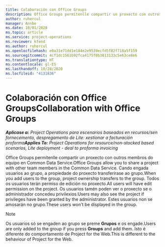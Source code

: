 ```yaml
---
title: Colaboración con Office Groups
description: Office Groups permítenlle compartir un proxecto con outros membros do equipo dentro de Common Data Service.
author: ruhercul
manager: Annbe
ms.date: 10/01/2020
ms.topic: article
ms.service: project-operations
ms.reviewer: kfend
ms.author: ruhercul
ms.openlocfilehash: e0a31e71dd1e184e2e9539ecfd5f82f718a5f159
ms.sourcegitcommit: 4cf1dc1561b92fca4175f0b3813133c5e63ce8e6
ms.translationtype: HT
ms.contentlocale: gl-ES
ms.lasthandoff: 10/28/2020
ms.locfileid: "4131836"
---
```

# <a name="collaboration-with-office-groups"></a><span data-ttu-id="2178d-103">Colaboración con Office Groups</span><span class="sxs-lookup"><span data-stu-id="2178d-103">Collaboration with Office Groups</span></span>

<span data-ttu-id="2178d-104">_**Aplícase a:** Project Operations para escenarios baseados en recursos/sen fornecemento, despregamento de Lite: xestionar a facturación proforma_</span><span class="sxs-lookup"><span data-stu-id="2178d-104">_**Applies To:** Project Operations for resource/non-stocked based scenarios, Lite deployment - deal to proforma invoicing_</span></span>

<span data-ttu-id="2178d-105">Office Groups permítenlle compartir un proxecto con outros membros do equipo en Common Data Service.</span><span class="sxs-lookup"><span data-stu-id="2178d-105">Office Groups allow you to share a project with other team members in the Common Data Service.</span></span> <span data-ttu-id="2178d-106">Cando engada usuarios ao grupo, a propiedade do proxecto transferirase ao grupo.</span><span class="sxs-lookup"><span data-stu-id="2178d-106">When you add users to the group, project ownership transfers to the group.</span></span> <span data-ttu-id="2178d-107">Todos os usuarios terán permiso de edición no proxecto.</span><span class="sxs-lookup"><span data-stu-id="2178d-107">All users will have edit permission on the project.</span></span> <span data-ttu-id="2178d-108">Os usuarios tamén poden ver o proxecto se o administrador concedeu privilexios.</span><span class="sxs-lookup"><span data-stu-id="2178d-108">Users may also see the project if privileges have been granted by the administrator.</span></span> <span data-ttu-id="2178d-109">Estes usuarios non se amosarán no grupo.</span><span class="sxs-lookup"><span data-stu-id="2178d-109">These users won't be displayed in the group.</span></span>

> [!NOTE] 
> <span data-ttu-id="2178d-110">Os usuarios só se engaden ao grupo se preme **Grupos** e os engade.</span><span class="sxs-lookup"><span data-stu-id="2178d-110">Users are only added to the group if you press **Groups** and add them.</span></span> <span data-ttu-id="2178d-111">Isto é diferente do comportamento de Project for the Web.</span><span class="sxs-lookup"><span data-stu-id="2178d-111">This is different to the behaviour of Project for the Web.</span></span> 

